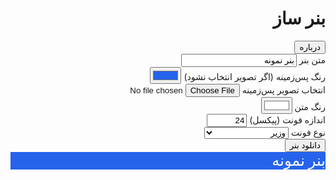 <!DOCTYPE html>
<html lang="fa" dir="rtl">
<head>
  <meta charset="UTF-8">
  <meta name="viewport" content="width=device-width, initial-scale=1.0">
  <title>بنر ساز</title>
  <script src="https://cdn.tailwindcss.com"></script>
  <script src="https://html2canvas.hertzen.com/dist/html2canvas.min.js"></script>
  <style>
    @font-face {
      font-family: 'Vazir';
      src: url('https://cdn.fontcdn.ir/Font/Persian/Vazir/Vazir.ttf');
    }
    #bannerPreview {
      background-size: cover;
      background-position: center;
    }
    #aboutModal {
      display: none;
    }
    #aboutModal.show {
      display: flex;
    }
  </style>
</head>
<body class="bg-gray-100 min-h-screen flex items-center justify-center p-4">
  <div class="bg-white rounded-lg shadow-lg p-6 max-w-lg w-full">
    <div class="flex justify-between items-center mb-4">
      <h1 class="text-2xl font-bold text-center">بنر ساز</h1>
      <button id="aboutBtn" class="bg-gray-200 text-gray-700 px-3 py-1 rounded-md hover:bg-gray-300">درباره</button>
    </div>
    <div class="space-y-4">
      <div>
        <label for="bannerText" class="block text-sm font-medium text-gray-700">متن بنر</label>
        <input id="bannerText" type="text" class="mt-1 w-full p-2 border rounded-md" placeholder="متن خود را وارد کنید" value="بنر نمونه">
      </div>
      <div>
        <label for="bgColor" class="block text-sm font-medium text-gray-700">رنگ پس‌زمینه (اگر تصویر انتخاب نشود)</label>
        <input id="bgColor" type="color" class="mt-1 w-full h-10 border rounded-md" value="#2563eb">
      </div>
      <div>
        <label for="bgImage" class="block text-sm font-medium text-gray-700">انتخاب تصویر پس‌زمینه</label>
        <input id="bgImage" type="file" accept="image/*" class="mt-1 w-full p-2 border rounded-md">
      </div>
      <div>
        <label for="textColor" class="block text-sm font-medium text-gray-700">رنگ متن</label>
        <input id="textColor" type="color" class="mt-1 w-full h-10 border rounded-md" value="#ffffff">
      </div>
      <div>
        <label for="fontSize" class="block text-sm font-medium text-gray-700">اندازه فونت (پیکسل)</label>
        <input id="fontSize" type="number" class="mt-1 w-full p-2 border rounded-md" value="24" min="10" max="100">
      </div>
      <div>
        <label for="fontFamily" class="block text-sm font-medium text-gray-700">نوع فونت</label>
        <select id="fontFamily" class="mt-1 w-full p-2 border rounded-md">
          <option value="Vazir">وزیر</option>
          <option value="Arial">Arial</option>
          <option value="Times New Roman">Times New Roman</option>
        </select>
      </div>
      <button id="downloadBtn" class="w-full bg-blue-600 text-white p-2 rounded-md hover:bg-blue-700">دانلود بنر</button>
    </div>
    <div id="bannerPreview" class="mt-6 w-full h-40 flex items-center justify-center text-center" style="background-color: #2563eb; color: #ffffff; font-family: Vazir; font-size: 24px;">
      بنر نمونه
    </div>
  </div>

  <!-- Modal برای درباره -->
  <div id="aboutModal" class="fixed inset-0 bg-black bg-opacity-50 flex items-center justify-center">
    <div class="bg-white rounded-lg p-6 max-w-sm w-full">
      <h2 class="text-xl font-bold mb-4">درباره بنر ساز</h2>
      <p class="text-gray-700 mb-2">ایمیل: mahdishamiahar@gmil.com</p>
      <p class="text-gray-700 mb-2">توسعه‌دهنده: مهدی شامی</p>
      <p class="text-gray-700 mb-4">شماره: 09142500486</p>
      <button id="closeModalBtn" class="w-full bg-gray-200 text-gray-700 p-2 rounded-md hover:bg-gray-300">بستن</button>
    </div>
  </div>

  <script>
    const bannerText = document.getElementById('bannerText');
    const bgColor = document.getElementById('bgColor');
    const bgImage = document.getElementById('bgImage');
    const textColor = document.getElementById('textColor');
    const fontSize = document.getElementById('fontSize');
    const fontFamily = document.getElementById('fontFamily');
    const bannerPreview = document.getElementById('bannerPreview');
    const downloadBtn = document.getElementById('downloadBtn');
    const aboutBtn = document.getElementById('aboutBtn');
    const aboutModal = document.getElementById('aboutModal');
    const closeModalBtn = document.getElementById('closeModalBtn');

    // تغییرات بنر
    function updateBanner() {
      bannerPreview.textContent = bannerText.value;
      bannerPreview.style.backgroundColor = bgColor.value;
      bannerPreview.style.color = textColor.value;
      bannerPreview.style.fontFamily = fontFamily.value;
      bannerPreview.style.fontSize = fontSize.value + "px";
    }

    // تصویر پس‌زمینه
    bgImage.addEventListener('change', function(e) {
      const file = e.target.files[0];
      if (file) {
        const reader = new FileReader();
        reader.onload = function(event) {
          bannerPreview.style.backgroundImage = "url('" + event.target.result + "')";
        }
        reader.readAsDataURL(file);
      } else {
        bannerPreview.style.backgroundImage = "";
      }
    });

    // رویدادها
    bannerText.addEventListener('input', updateBanner);
    bgColor.addEventListener('input', function() {
      bannerPreview.style.backgroundImage = "";
      updateBanner();
    });
    textColor.addEventListener('input', updateBanner);
    fontSize.addEventListener('input', updateBanner);
    fontFamily.addEventListener('change', updateBanner);

    // دانلود بنر
    downloadBtn.addEventListener('click', function() {
      html2canvas(bannerPreview, {useCORS: true}).then(function(canvas) {
        let link = document.createElement('a');
        link.download = 'banner.png';
        link.href = canvas.toDataURL();
        link.click();
      });
    });

    // درباره
    aboutBtn.addEventListener('click', function() {
      aboutModal.classList.add('show');
    });
    closeModalBtn.addEventListener('click', function() {
      aboutModal.classList.remove('show');
    });

    // بارگذاری اولیه
    updateBanner();
  </script>
</body>
</html>
